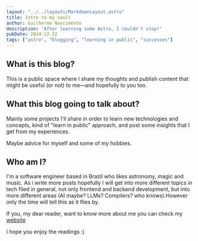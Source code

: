 ```yaml
---
layout: "../../layouts/MarkdownLayout.astro"
title: Intro to my vault
author: Guilherme Nascimento
description: "After learning some Astro, I couldn't stop!"
pubDate: 2024-12-22
tags: ["astro", "blogging", "learning in public", "successes"]
---
```


## What is this blog?

This is a public space where I share my thoughts and publish content that might be useful (or not) to me—and hopefully to you too.

## What this blog going to talk about?

Mainly some projects I'll share in order to learn new technologies and concepts, kind of "learn in public" approach, and post some insights that I get from my experiences.

Maybe advice for myself and some of my hobbies.

## Who am I?

I'm a software engineer based in Brazil who likes astronomy, magic and music. As i write more posts hopefully I will get into more different topics in tech filed in general, not only frontend and backend development, but into more different areas (AI maybe? LLMs? Compilers? who knows).However only the time will tell this as it flies by.

If you, my dear reader, want to know more about me you can check my [website](https://guilherme-dev-pi.vercel.app/)

I hope you enjoy the readings :)
